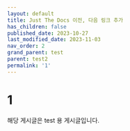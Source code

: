 ```yaml
---
layout: default
title: Just The Docs 이전, 다음 링크 추가
has_children: false
published_date: 2023-10-27
last_modified_date: 2023-11-03
nav_order: 2
grand_parent: test
parent: test2
permalink: '1'
---
```


# 1
해당 게시글은 test 용 게시글입니다.